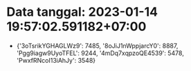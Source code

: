 # Data tanggal: 2023-01-14 19:57:02.591182+07:00

* {'3oTsrikYGHAGLWz9': 7485, '8oJiJ1nWppjarcY0': 8887, 'Pgg9iagw9UyoTFEL': 9244, '4mDq7xqpzoQE4539': 5478, 'PwxfRNcoI13iAhJy': 3548}
